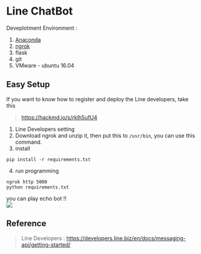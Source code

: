 Line ChatBot
===

Deveplotment Environment :
1. [Anaconda](https://www.anaconda.com/)
2. [ngrok](https://ngrok.com/)
3. flask
4. git
5. VMware - ubuntu 16.04

## Easy Setup
If you want to know how to register and deploy the Line developers, take this 
> https://hackmd.io/s/rklh5ufU4

1. Line Developers setting
2. Download ngrok and unzip it, then put this to `/usr/bin`, you can use this command.
3. install 
```
pip install -r requirements.txt
```
4. run programming
```
ngrok http 5000
python requirements.txt
```
you can play echo bot !!  
![](https://i.imgur.com/mx5THbg.png)

## Reference
>Line Developers : https://developers.line.biz/en/docs/messaging-api/getting-started/

